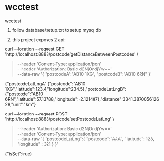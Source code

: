 # wcctest
wcctest

1) follow database/setup.txt to setup mysql db

2) this project exposes 2 api:

curl --location --request GET 'http://localhost:8888/postcode/getDistanceBetweenPostcodes' \
> --header 'Content-Type: application/json' \
> --header 'Authorization: Basic d2NjOndjYw==' \
> --data-raw '{
>    "postcodeA":"AB10 1XG",
>    "postcodeB":"AB10 6RN"
> }'

{"postcodeLatLngA":{"postcode":"AB10 1XG","latitude":123.4,"longitude":234.5},"postcodeLatLngB":{"postcode":"AB10 6RN","latitude":57.13788,"longitude":-2.121487},"distance":3341.387005612628,"unit":"km"}



curl --location --request POST 'http://localhost:8888/postcode/setPostcodeLatLng' \
> --header 'Authorization: Basic d2NjOndjYw==' \
> --header 'Content-Type: application/json' \
> --data-raw '{
>     "postcodeLatLng":{
>         "postcode":"AAA",
>         "latitude": 123,
>         "longitude" : 321
>     }
> }'

{"isSet":true}
